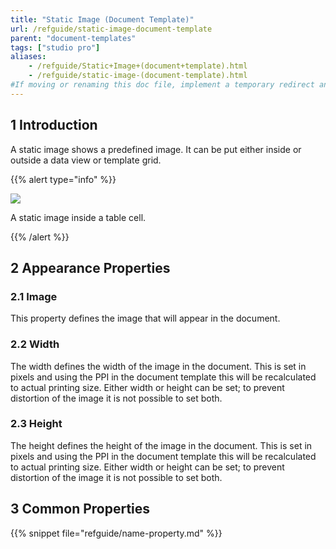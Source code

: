 ```yaml
---
title: "Static Image (Document Template)"
url: /refguide/static-image-document-template
parent: "document-templates"
tags: ["studio pro"]
aliases:
    - /refguide/Static+Image+(document+template).html
    - /refguide/static-image-(document-template).html
#If moving or renaming this doc file, implement a temporary redirect and let the respective team know they should update the URL in the product. See Mapping to Products for more details.
---
```


## 1 Introduction

A static image shows a predefined image. It can be put either inside or outside a data view or template grid.

{{% alert type="info" %}}

![](/attachments/refguide/modeling/resources/document-templates/static-image-document-template/918133.png)

A static image inside a table cell.

{{% /alert %}}

## 2 Appearance Properties

### 2.1 Image

This property defines the image that will appear in the document.

### 2.2 Width

The width defines the width of the image in the document. This is set in pixels and using the PPI in the document template this will be recalculated to actual printing size. Either width or height can be set; to prevent distortion of the image it is not possible to set both.

### 2.3 Height

The height defines the height of the image in the document. This is set in pixels and using the PPI in the document template this will be recalculated to actual printing size. Either width or height can be set; to prevent distortion of the image it is not possible to set both.

## 3 Common Properties

{{% snippet file="refguide/name-property.md" %}}

